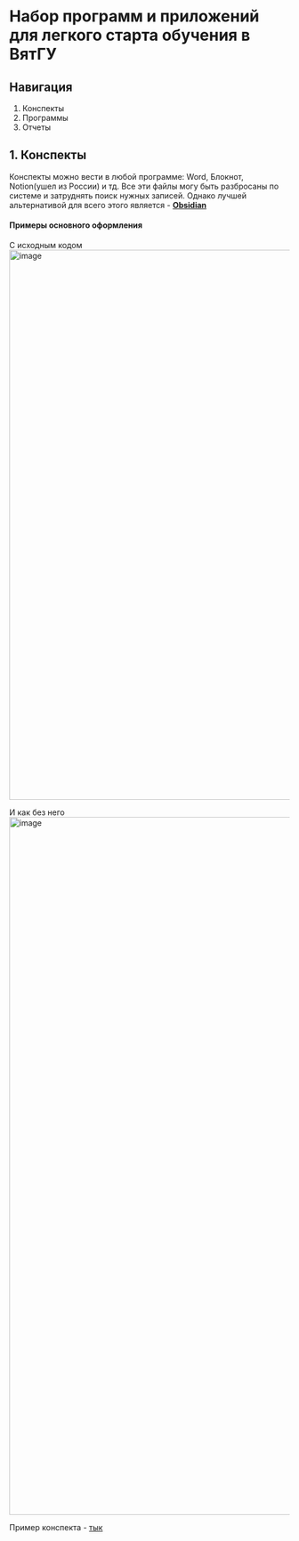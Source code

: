# Набор программ и приложений для легкого старта обучения в ВятГУ
## Навигация 
1. Конспекты
2. Программы
3. Отчеты

## 1. Конспекты 
Конспекты можно вести в любой программе: Word, Блокнот, Notion(ушел из России) и тд. Все эти файлы могу быть разбросаны по системе и затруднять поиск нужных записей. Однако лучшей альтернативой для всего этого является - **[Obsidian](https://obsidian.md/download)**

#### Примеры основного оформления 
С исходным кодом 
<img width="1090" height="989" alt="image" src="https://github.com/user-attachments/assets/a4ff0c77-d8df-411b-898d-219b65d2892d" />

И как без него 
<img width="1086" height="1255" alt="image" src="https://github.com/user-attachments/assets/d7a05833-5a2a-4faa-b1c0-2403333f55ea" />

Пример конспекта - [тык](/18.03.2025.pdf)

